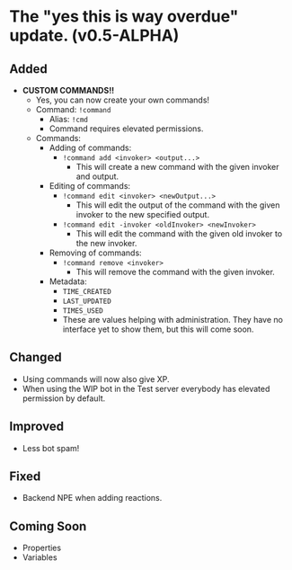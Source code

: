 # The "yes this is way overdue" update. (v0.5-ALPHA)

## Added
- **CUSTOM COMMANDS!!**
  - Yes, you can now create your own commands!
  - Command: `!command`
    - Alias: `!cmd`
    - Command requires elevated permissions.
  - Commands:
    - Adding of commands:
      - `!command add <invoker> <output...>`
        - This will create a new command with the given invoker and output.
    - Editing of commands:
      - `!command edit <invoker> <newOutput...>`
        - This will edit the output of the command with the given invoker to the new specified output.
      - `!command edit -invoker <oldInvoker> <newInvoker>`
        - This will edit the command with the given old invoker to the new invoker.
    - Removing of commands:
      - `!command remove <invoker>`
        - This will remove the command with the given invoker.
    - Metadata:
      - `TIME_CREATED`
      - `LAST_UPDATED`
      - `TIMES_USED`
      - These are values helping with administration. They have no interface yet to show them, but this will come soon.
        
## Changed
- Using commands will now also give XP.
- When using the WIP bot in the Test server everybody has elevated permission by default.

## Improved
- Less bot spam!

## Fixed
- Backend NPE when adding reactions.

## Coming Soon
- Properties
- Variables
